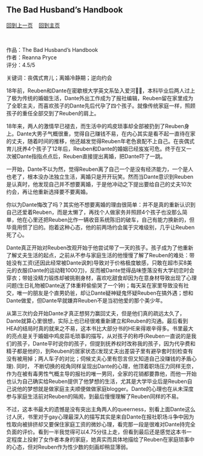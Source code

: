 ## The Bad Husband’s Handbook
[回到上一页](https://boheme130.github.io/Reviews/)  &nbsp;&nbsp;  [回到主页](https://boheme130.github.io/Fiction.git.io/)

<br>

作品：The Bad Husband’s Handbook<br>
作者：Reanna Pryce<br>
评分：4.5/5<br>

关键词：丧偶式育儿；离婚冷静期；逆向约会


18年前，Reuben和Dante在密歇根大学英文系坠入爱河💙💛，本科毕业后两人过上了极为传统的婚姻生活，Dante外出工作成为了报社编辑，Reuben留在家里成为了全职主夫，而喜欢孩子的Dante先后代孕了四个孩子。就像传统家庭一样，照顾孩子的重任全部交到了Reuben的肩上。

18年来，两人的激情早已褪去，而生活中的鸡皮琐事却全部被扔到了Reuben身上。Dante大男子气概很重，觉得自己赚钱不易，在内心其实是看不起一直待在家的丈夫，随着时间的推移，他还越发觉得Reuben年老色衰配不上自己。在丧偶式育儿抚养4个孩子了12年后，Reuben和Dante的婚姻已经岌岌可危。终于在又一次被Dante指指点点后，Reuben直接提出离婚，把Dante吓了一跳。

一开始，Dante不以为然，觉得Reuben离了自己一个是没有经济能力，一个是人也老了，根本没办法独立生活，离婚只是开开玩笑。然而当Dante意识到Reuben是认真时，他发现自己并不想要离婚，于是他冲动之下提出要给自己的丈夫10次约会，再让他重新选择要不要离婚。

你以为Dante悔改了吗？其实他不想要离婚的理由很简单：并不是真的重新认识到自己还爱着Reuben，而是太懒了，再找个人做家务并照顾4个孩子也没那么简单，他在心里还把Reuben比作一辆收音系统陈旧的破车，自己有能力换新的，但毕竟用惯了旧的。抱着这种心态，他的前两场约会属于灾难级别，几乎让Reuben死了心。

Dante真正开始对Reuben改观开始于他尝试带了一天的孩子。孩子成为了他重新了解丈夫生活的起点，之前从不参与家庭生活的他慢慢了解了Reuben的难处：带娃没有工资(还因此经常被Dante讽刺)导致对于价格极度敏感，只敢在超市买8美元的衣服(Dante的运动鞋1000刀)，反而被Dante觉得品味堕落没有大学初恋时会穿衣；带娃没精力锻炼却被挑剔身材，喜欢吃甜食却因为在意身材导致出现了心理问题(生日礼物被Dante送了体重秤偷偷哭了一个钟)；每天呆在家里导致没有社交，唯一的朋友是个直男奶爸，却让Dante疑神疑鬼怀疑Reuben在搞外遇；想和Dante做爱，但Dante早就嫌弃Reuben不是当初他爱的那个美少年。

从第三次约会开始Dante才真正想努力赢回丈夫，但是他们真的疏远太久了，Dante就算心里很想，实际上也已经很难重新建立和Reuben的沟通。最后看到HEA的结局时真的就来之不易，这本书比大部分书的HE来得艰辛得多。书里最大的亮点是关于婚姻中鸡皮蒜毛琐事的描写，从对孩子的称呼(Reuben一直说的是我们的孩子，Dante平时说你的孩子，但提到抚养权时改称我的孩子，因为代孕费和精子都是他的)，到Reuben的居家状态(发现丈夫出差袋子里有避孕套时刻检查有没有被用掉；两人车子的对比；伺候丈夫心里有怨言但又知道自己没赚钱的矛盾心理). 同时， 不断切换的视角同样呈现出Dante的心理，他顶着职场压力同样无奈，作为在被有毒男性气概主导的报社的唯一男同，全家的花销都要靠他，而他一开始也认为自己确实给Reuben提供了他梦想的生活，尤其是大学毕业后是Reuben自己说他的梦想就是做家庭主夫顺便做做家庭blogger。Dante的心理也在从未深度参与家庭生活前对Reuben的隔阂，到最后慢慢理解了Reuben同样的不易。

不过，这本书最大的遗憾是没有突出主角两人的queerness，别看上面Dante这么讨人厌，书里对于gay心理最深入的描写其实是来自Dante在报社职场斗争中因为性取向被排挤却又要保住家庭工资的微妙心理，看完那一段是很难对Dante持完全负面的评价。看到一半我觉得可以4.75分往上走，但看到最后还是感觉这本书一定程度上投射了女作者本身的家庭，她真实而具体地描绘了Reuben在家庭琐事中的心态，但对Reuben作为性少数的刻画却稍显薄弱。